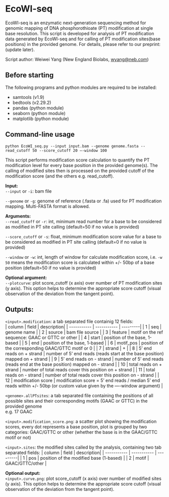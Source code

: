 # EcoWI-seq
EcoWI-seq is an enzymatic next-generation sequencing method for genomic mapping of DNA phosphorothioate (PT) modification at single base resolution. This script is developed for analysis of PT modification data generated by EcoWI-seq and for calling of PT modification sites(base positions) in the provided genome. For details, please refer to our preprint:(update later). <br>

Script author: Weiwei Yang (New England Biolabs, wyang@neb.com) <br>

## Before starting <br>
The following programs and python modules are required to be installed: <br>
- samtools (v1.9) <br>
- bedtools (v2.29.2) <br>
- pandas (python module) <br>
- seaborn (python module) <br>
- matplotlib (python module)<br>

## Command-line usage <br>
`python EcoWI_seq.py --input input.bam --genome genome.fasta --read_cutoff 50 --score_cutoff 20 —-window 100`<br>

This script performs modification score calculation to quantify the PT modification level for every base position in the provided genome(s). The calling of modified sites then is processed on the provided cutoff of the modification score (and the others e.g. read_cutoff). <br>

**Input:**<br>
`--input` or `-i`: bam file <br>

`--genome` or `-g`: genome of reference (.fasta or .fa) used for PT modification mapping. Multi-FASTA format is allowed. <br>

**Arguments:** <br>
`--read_cutoff` or `-r`: int, minimum read number for a base to be considered as modified in PT site calling (default=50 if no value is provided) <br>

`--score_cutoff` or `-s`: float, minimum modification score value for a base to be considered as modified in PT site calling (default=0 if no value is provided) <br> 

`--window` or `-w`: int, length of window for calculate modification score, i.e. `-w 50` means the modification score is calculated within +/- 50bp of a base position (default=50 if no value is provided) <br>

**Optional argument:** <br>
`--plotcurve`: plot score_cutoff (x axis) over number of PT modification sites (y axis). This option helps to determine the appropriate score cutoff (visual observation of the deviation from the tangent point). <br>

## Outputs: 
`<input>.modification`: a tab separated file containig 12 fields: <br>
| column | field | description|
| ----------- | ----------- | ---------|
| 1 | seq | genome name |
| 2 | source | bam file source |
|	3	| feature	| motif on the ref sequence: GAAC or GTTC or other |
|	4	| start |	position of the base, 1-based |
|	5	| end	|	position of the base, 1-based |
|	6	| motif_pos	|	position of the corresponding GAAC/GTTC motif or 0 |
|	7	| strand |	+ |
| 8	| 5’ end reads on + strand	|	number of 5’ end reads (reads start at the base position) mapped on + strand |
|	9	| 5’ end reads on - strand	|	number of 5’ end reads (reads end at the base position) mapped on - strand |
|	10	| total reads on + strand	| number of total reads cover this position on + strand |
|	11	| total reads on - strand	|	number of total reads cover this position on - strand |
|	12	| modification score	|	modification score = 5’ end reads / median 5’ end reads within +/- 50bp (or custom value given by the —-window argument) |


`<genome>.allPTsites`: a tab separated file containing the positions of all possible sites and their corresponding motifs (GAAC or GTTC) in the provided genome <br>
e.g. 17  GAAC <br>

`<input>.modification_score.png`: a scatter plot showing the modification scores, every dot represents a base position, plot is grouped by two categories: GAAC/GTTC or other (whether the base is in the GAAC/GTTC motif or not) <br>

`<input>.sites`: the modified sites called by the analysis, containing two tab separated fields:
| column | field | description|
| ----------- | ----------- | ---------|
| 1 | pos | position of the modified base (1-based) |
| 2 | motif | GAAC/GTTC/other |

**Optional output:** <br>
`<input>.curve.png`: plot score_cutoff (x axis) over number of modified sites (y axis). This option helps to determine the appropriate score cutoff (visual observation of the deviation from the tangent point). <br>
